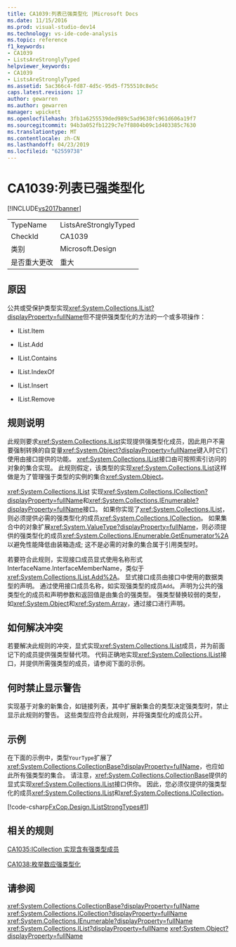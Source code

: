 ```yaml
---
title: CA1039:列表已强类型化 |Microsoft Docs
ms.date: 11/15/2016
ms.prod: visual-studio-dev14
ms.technology: vs-ide-code-analysis
ms.topic: reference
f1_keywords:
- CA1039
- ListsAreStronglyTyped
helpviewer_keywords:
- CA1039
- ListsAreStronglyTyped
ms.assetid: 5ac366c4-fd87-4d5c-95d5-f755510c8e5c
caps.latest.revision: 17
author: gewarren
ms.author: gewarren
manager: wpickett
ms.openlocfilehash: 3fb1a6255539ded989c5ad9638fc961d606a19f7
ms.sourcegitcommit: 94b3a052fb1229c7e7f8804b09c1d403385c7630
ms.translationtype: MT
ms.contentlocale: zh-CN
ms.lasthandoff: 04/23/2019
ms.locfileid: "62559738"
---
```

# <a name="ca1039-lists-are-strongly-typed"></a>CA1039:列表已强类型化
[!INCLUDE[vs2017banner](../includes/vs2017banner.md)]

|||
|-|-|
|TypeName|ListsAreStronglyTyped|
|CheckId|CA1039|
|类别|Microsoft.Design|
|是否重大更改|重大|

## <a name="cause"></a>原因
 公共或受保护类型实现<xref:System.Collections.IList?displayProperty=fullName>但不提供强类型化的方法的一个或多项操作：

- IList.Item

- IList.Add

- IList.Contains

- IList.IndexOf

- IList.Insert

- IList.Remove

## <a name="rule-description"></a>规则说明
 此规则要求<xref:System.Collections.IList>实现提供强类型化成员，因此用户不需要强制转换的自变量<xref:System.Object?displayProperty=fullName>键入时它们使用由接口提供的功能。 <xref:System.Collections.IList>接口由可按照索引访问的对象的集合实现。 此规则假定，该类型的实现<xref:System.Collections.IList>这样做是为了管理强于类型的实例的集合<xref:System.Object>。

 <xref:System.Collections.IList> 实现<xref:System.Collections.ICollection?displayProperty=fullName>和<xref:System.Collections.IEnumerable?displayProperty=fullName>接口。 如果你实现了<xref:System.Collections.IList>，则必须提供必需的强类型化的成员<xref:System.Collections.ICollection>。 如果集合中的对象扩展<xref:System.ValueType?displayProperty=fullName>，则必须提供的强类型化的成员<xref:System.Collections.IEnumerable.GetEnumerator%2A>以避免性能降低由装箱造成; 这不是必需的对象的集合属于引用类型时。

 若要符合此规则，实现接口成员显式使用名称形式 InterfaceName.InterfaceMemberName，类似于<xref:System.Collections.IList.Add%2A>。 显式接口成员由接口中使用的数据类型的声明。 通过使用接口成员名称，如实现强类型的成员`Add`。 声明为公共的强类型化的成员和声明参数和返回值是由集合的强类型。 强类型替换较弱的类型，如<xref:System.Object>和<xref:System.Array>，通过接口进行声明。

## <a name="how-to-fix-violations"></a>如何解决冲突
 若要解决此规则的冲突，显式实现<xref:System.Collections.IList>成员，并为前面记下的成员提供强类型替代项。 代码正确地实现<xref:System.Collections.IList>接口，并提供所需强类型的成员，请参阅下面的示例。

## <a name="when-to-suppress-warnings"></a>何时禁止显示警告
 实现基于对象的新集合，如链接列表，其中扩展新集合的类型决定强类型时，禁止显示此规则的警告。 这些类型应符合此规则，并将强类型化的成员公开。

## <a name="example"></a>示例
 在下面的示例中，类型`YourType`扩展了<xref:System.Collections.CollectionBase?displayProperty=fullName>，也应如此所有强类型的集合。 请注意，<xref:System.Collections.CollectionBase>提供的显式实现<xref:System.Collections.IList>接口供你。 因此，您必须仅提供的强类型化的成员<xref:System.Collections.IList>和<xref:System.Collections.ICollection>。

 [!code-csharp[FxCop.Design.IListStrongTypes#1](../snippets/csharp/VS_Snippets_CodeAnalysis/FxCop.Design.IListStrongTypes/cs/FxCop.Design.IListStrongTypes.cs#1)]

## <a name="related-rules"></a>相关的规则
 [CA1035:ICollection 实现含有强类型成员](../code-quality/ca1035-icollection-implementations-have-strongly-typed-members.md)

 [CA1038:枚举数应强类型化](../code-quality/ca1038-enumerators-should-be-strongly-typed.md)

## <a name="see-also"></a>请参阅
 <xref:System.Collections.CollectionBase?displayProperty=fullName> <xref:System.Collections.ICollection?displayProperty=fullName>
 <xref:System.Collections.IEnumerable?displayProperty=fullName>
 <xref:System.Collections.IList?displayProperty=fullName>
 <xref:System.Object?displayProperty=fullName>
